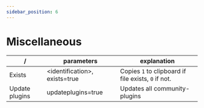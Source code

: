 ```yaml
---
sidebar_position: 6
---
```


# Miscellaneous
| /              | parameters                     | explanation                                         |
| -------------- | ------------------------------ | --------------------------------------------------- |
| Exists         | <identification\>, exists=true | Copies `1` to clipboard if file exists, `0` if not. |
| Update plugins | updateplugins=true             | Updates all community-plugins                       |

